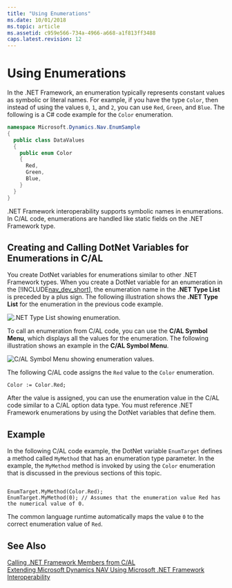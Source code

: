 ```yaml
---
title: "Using Enumerations"
ms.date: 10/01/2018
ms.topic: article
ms.assetid: c959e566-734a-4966-a668-a1f813ff3488
caps.latest.revision: 12
---
```

# Using Enumerations
In the .NET Framework, an enumeration typically represents constant values as symbolic or literal names. For example, if you have the type `Color`, then instead of using the values `0`, `1`, and `2`, you can use `Red`, `Green`, and `Blue`. The following is a C\# code example for the `Color` enumeration.  

```c#  
namespace Microsoft.Dynamics.Nav.EnumSample  
{  
  public class DataValues  
  {  
    public enum Color   
    {  
      Red,  
      Green,  
      Blue,  
    }  
  }  
}
```  

.NET Framework interoperability supports symbolic names in enumerations. In C/AL code, enumerations are handled like static fields on the .NET Framework type.  

## Creating and Calling DotNet Variables for Enumerations in C/AL  
 You create DotNet variables for enumerations similar to other .NET Framework types. When you create a DotNet variable for an enumeration in the [!INCLUDE[nav_dev_short](includes/nav_dev_short_md.md)], the enumeration name in the **.NET Type List** is preceded by a plus sign. The following illustration shows the **.NET Type List** for the enumeration in the previous code example.  

 ![.NET Type List showing enumeration.](media/NAV_DotNet_Enum_Setup.png "NAV\_DotNet\_Enum\_Setup")  

 To call an enumeration from C/AL code, you can use the **C/AL Symbol Menu**, which displays all the values for the enumeration. The following illustration shows an example in the **C/AL Symbol Menu**.  

 ![C&#47;AL Symbol Menu showing enumeration values.](media/NAV_Dotnet_Enum_Symbol.png "NAV\_Dotnet\_Enum\_Symbol")  

 The following C/AL code assigns the `Red` value to the `Color` enumeration.  

```  
Color := Color.Red;  
```  

 After the value is assigned, you can use the enumeration value in the C/AL code similar to a C/AL option data type. You must reference .NET Framework enumerations by using the DotNet variables that define them.  

## Example  
 In the following C/AL code example, the DotNet variable `EnumTarget` defines a method called `MyMethod` that has an enumeration type parameter. In the example, the `MyMethod` method is invoked by using the `Color` enumeration that is discussed in the previous sections of this topic.  

```  

EnumTarget.MyMethod(Color.Red);  
EnumTarget.MyMethod(0); // Assumes that the enumeration value Red has the numerical value of 0.  
```  

 The common language runtime automatically maps the value `0` to the correct enumeration value of `Red`.  

## See Also  
 [Calling .NET Framework Members from C/AL](Calling-.NET-Framework-Members-from-C-AL.md)   
 [Extending Microsoft Dynamics NAV Using Microsoft .NET Framework Interoperability](Extending-Microsoft-Dynamics-NAV-Using-Microsoft-.NET-Framework-Interoperability.md)
